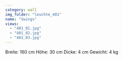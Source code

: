 ```yaml
---
category: wall
img_folder: "leuchte_401"
name: "Swings"
views:
  - "401_01.jpg"
  - "401_02.jpg"
  - "401_03.jpg"
---
```


Breite: 160 cm
Höhe: 30 cm
Dicke: 4 cm
Gewicht: 4 kg

